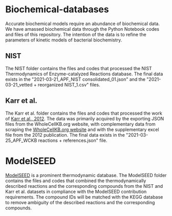 # Biochemical-databases
Accurate biochemical models require an abundance of biochemical data. We have amassed biochemical data through the Python Notebook codes and files of this repository. The intention of the data is to refine the parameters of kinetic models of bacterial biochemistry.

## NIST
The NIST folder contains the files and codes that processed the NIST Thermodynamics of Enzyme-catalyzed Reactions database. The final data exists in the "2021-03-21_APF_NIST consolidated_01.json" and the "2021-03-21_vetted + reorganized NIST_1.csv" files.

## Karr et al.
The Karr et al. folder contains the files and codes that processed the work of [Karr et al., 2012](https://doi.org/10.1016/j.cell.2012.05.044). The data was primarily acquired by the exporting JSON files from the WholeCellKB.org website, with complementary data from scraping the [WholeCellKB.org website](wholecellkb.org) and with the supplementary excel file from the 2012 publication. The final data exists in the "2021-03-25_APF_WCKB reactions + references.json" file.

# ModelSEED
[ModelSEED](https://modelseed.org/biochem/reactions) is a prominent thermodynamic database. The ModelSEED folder contains the files and codes that combined the thermodynamically described reactions and the corresponding compounds from the NIST and Karr et al. datasets in compliance with the ModelSEED contribution requirements. The compound IDs will be matched with the KEGG database to remove ambiguity of the described reactions and the corresponding compounds. 
